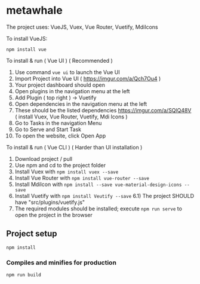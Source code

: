 # metawhale

The project uses: VueJS, Vuex, Vue Router, Vuetify, MdiIcons

To install VueJS:
```
npm install vue
```



To install & run ( Vue UI ) ( Recommended )
  1) Use command ``` vue ui ``` to launch the Vue UI 
  2) Import Project into Vue UI ( https://imgur.com/a/Qch7Ou4 )
  3) Your project dashboard should open
  4) Open plugins in the navigation menu at the left
  5) Add Plugin ( top right ) -> Vuetify
  6) Open dependencies in the navigation menu at the left
  7) These should be the listed dependencies https://imgur.com/a/SQlQ48V ( install Vuex, Vue Router, Vuetify, Mdi Icons )
  8) Go to Tasks in the navigation Menu
  9) Go to Serve and Start Task
  10) To open the website, click Open App

To install & run ( Vue CLI ) ( Harder than UI installation )
  1) Download project / pull
  2) Use npm and cd to the project folder
  3) Install Vuex with ``` npm install vuex --save ```
  4) Install Vue Router with ``` npm install vue-router --save ```
  5) Install MdiIcon with ``` npm install --save vue-material-design-icons --save ```
  6) Install Vuetify with ``` npm install Veutify --save ```
    6.1) The project SHOULD have "src/plugins/vuetify.js"
  7) The required modules should be installed; execute ``` npm run serve ``` to open the project in the browser

## Project setup
```
npm install
```

### Compiles and minifies for production
```
npm run build
```
